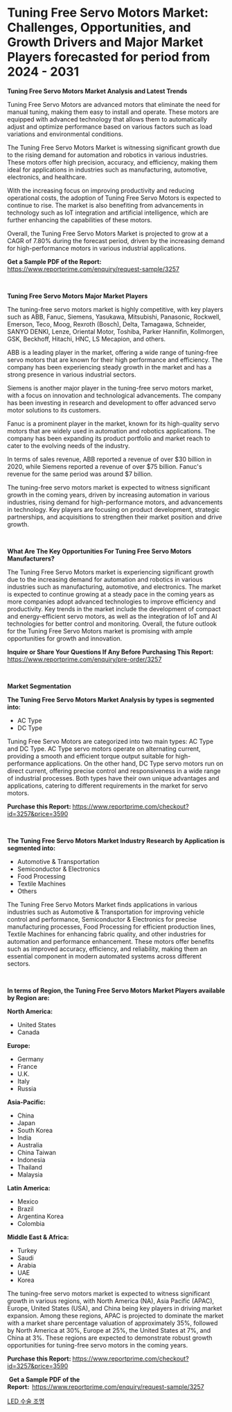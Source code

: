 <p><h1>Tuning Free Servo Motors Market: Challenges, Opportunities, and Growth Drivers and Major Market Players forecasted for period from 2024 - 2031</h1></p><p><strong>Tuning Free Servo Motors Market Analysis and Latest Trends</strong></p>
<p><p>Tuning Free Servo Motors are advanced motors that eliminate the need for manual tuning, making them easy to install and operate. These motors are equipped with advanced technology that allows them to automatically adjust and optimize performance based on various factors such as load variations and environmental conditions.</p><p>The Tuning Free Servo Motors Market is witnessing significant growth due to the rising demand for automation and robotics in various industries. These motors offer high precision, accuracy, and efficiency, making them ideal for applications in industries such as manufacturing, automotive, electronics, and healthcare.</p><p>With the increasing focus on improving productivity and reducing operational costs, the adoption of Tuning Free Servo Motors is expected to continue to rise. The market is also benefiting from advancements in technology such as IoT integration and artificial intelligence, which are further enhancing the capabilities of these motors.</p><p>Overall, the Tuning Free Servo Motors Market is projected to grow at a CAGR of 7.80% during the forecast period, driven by the increasing demand for high-performance motors in various industrial applications.</p></p>
<p><strong>Get a Sample PDF of the Report:&nbsp;</strong> <a href="https://www.reportprime.com/enquiry/request-sample/3257">https://www.reportprime.com/enquiry/request-sample/3257</a></p>
<p>&nbsp;</p>
<p><strong>Tuning Free Servo Motors Major Market Players</strong></p>
<p><p>The tuning-free servo motors market is highly competitive, with key players such as ABB, Fanuc, Siemens, Yasukawa, Mitsubishi, Panasonic, Rockwell, Emerson, Teco, Moog, Rexroth (Bosch), Delta, Tamagawa, Schneider, SANYO DENKI, Lenze, Oriental Motor, Toshiba, Parker Hannifin, Kollmorgen, GSK, Beckhoff, Hitachi, HNC, LS Mecapion, and others.</p><p>ABB is a leading player in the market, offering a wide range of tuning-free servo motors that are known for their high performance and efficiency. The company has been experiencing steady growth in the market and has a strong presence in various industrial sectors.</p><p>Siemens is another major player in the tuning-free servo motors market, with a focus on innovation and technological advancements. The company has been investing in research and development to offer advanced servo motor solutions to its customers.</p><p>Fanuc is a prominent player in the market, known for its high-quality servo motors that are widely used in automation and robotics applications. The company has been expanding its product portfolio and market reach to cater to the evolving needs of the industry.</p><p>In terms of sales revenue, ABB reported a revenue of over $30 billion in 2020, while Siemens reported a revenue of over $75 billion. Fanuc's revenue for the same period was around $7 billion.</p><p>The tuning-free servo motors market is expected to witness significant growth in the coming years, driven by increasing automation in various industries, rising demand for high-performance motors, and advancements in technology. Key players are focusing on product development, strategic partnerships, and acquisitions to strengthen their market position and drive growth.</p></p>
<p>&nbsp;</p>
<p><strong>What Are The Key Opportunities For Tuning Free Servo Motors Manufacturers?</strong></p>
<p><p>The Tuning Free Servo Motors market is experiencing significant growth due to the increasing demand for automation and robotics in various industries such as manufacturing, automotive, and electronics. The market is expected to continue growing at a steady pace in the coming years as more companies adopt advanced technologies to improve efficiency and productivity. Key trends in the market include the development of compact and energy-efficient servo motors, as well as the integration of IoT and AI technologies for better control and monitoring. Overall, the future outlook for the Tuning Free Servo Motors market is promising with ample opportunities for growth and innovation.</p></p>
<p><strong>Inquire or Share Your Questions If Any Before Purchasing This Report:</strong> <a href="https://www.reportprime.com/enquiry/pre-order/3257">https://www.reportprime.com/enquiry/pre-order/3257</a></p>
<p>&nbsp;</p>
<p><strong>Market Segmentation</strong></p>
<p><strong>The Tuning Free Servo Motors Market Analysis by types is segmented into:</strong></p>
<p><ul><li>AC Type</li><li>DC Type</li></ul></p>
<p><p>Tuning Free Servo Motors are categorized into two main types: AC Type and DC Type. AC Type servo motors operate on alternating current, providing a smooth and efficient torque output suitable for high-performance applications. On the other hand, DC Type servo motors run on direct current, offering precise control and responsiveness in a wide range of industrial processes. Both types have their own unique advantages and applications, catering to different requirements in the market for servo motors.</p></p>
<p><strong>Purchase this Report:&nbsp;</strong><a href="https://www.reportprime.com/checkout?id=3257&price=3590">https://www.reportprime.com/checkout?id=3257&price=3590</a></p>
<p>&nbsp;</p>
<p><strong>The Tuning Free Servo Motors Market Industry Research by Application is segmented into:</strong></p>
<p><ul><li>Automotive & Transportation</li><li>Semiconductor & Electronics</li><li>Food Processing</li><li>Textile Machines</li><li>Others</li></ul></p>
<p><p>The Tuning Free Servo Motors Market finds applications in various industries such as Automotive & Transportation for improving vehicle control and performance, Semiconductor & Electronics for precise manufacturing processes, Food Processing for efficient production lines, Textile Machines for enhancing fabric quality, and other industries for automation and performance enhancement. These motors offer benefits such as improved accuracy, efficiency, and reliability, making them an essential component in modern automated systems across different sectors.</p></p>
<p>&nbsp;</p>
<p><strong>In terms of Region, the Tuning Free Servo Motors Market Players available by Region are:</strong></p>
<p>
    <p> <strong> North America: </strong>
        <ul>
            <li>United States</li>
            <li>Canada</li>
        </ul>
        </p> 
    <p> <strong> Europe: </strong>
        <ul>
            <li>Germany</li>
            <li>France</li>
            <li>U.K.</li>
            <li>Italy</li>
            <li>Russia</li>
        </ul>
        </p> 
    <p> <strong> Asia-Pacific: </strong>
        <ul>
            <li>China</li>
            <li>Japan</li>
            <li>South Korea</li>
            <li>India</li>
            <li>Australia</li>
            <li>China Taiwan</li>
            <li>Indonesia</li>
            <li>Thailand</li>
            <li>Malaysia</li>
        </ul>
        </p> 
    <p> <strong> Latin America: </strong>
        <ul>
            <li>Mexico</li>
            <li>Brazil</li>
            <li>Argentina Korea</li>
            <li>Colombia</li>
        </ul>
        </p> 
    <p> <strong> Middle East & Africa: </strong>
        <ul>
            <li>Turkey</li>
            <li>Saudi</li>
            <li>Arabia</li>
            <li>UAE</li>
            <li>Korea</li>
        </ul>
    </p>
    </p>
<p><p>The tuning-free servo motors market is expected to witness significant growth in various regions, with North America (NA), Asia Pacific (APAC), Europe, United States (USA), and China being key players in driving market expansion. Among these regions, APAC is projected to dominate the market with a market share percentage valuation of approximately 35%, followed by North America at 30%, Europe at 25%, the United States at 7%, and China at 3%. These regions are expected to demonstrate robust growth opportunities for tuning-free servo motors in the coming years.</p></p>
<p><strong>Purchase this Report: </strong><a href="https://www.reportprime.com/checkout?id=3257&price=3590">https://www.reportprime.com/checkout?id=3257&price=3590</a></p>
<p>&nbsp;<strong>Get a Sample PDF of the Report:&nbsp;&nbsp;</strong><a href="https://www.reportprime.com/enquiry/request-sample/3257">https://www.reportprime.com/enquiry/request-sample/3257</a></p>
<p><strong></strong></p>
<p><p><a href="https://github.com/sougarounis/Market-Research-Report-List-3/blob/main/790211312395.md">LED 수술 조명</a></p></p>